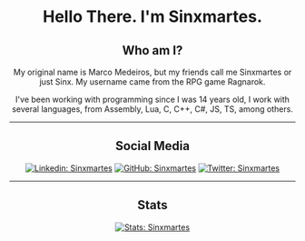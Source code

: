 <center> 

# Hello There. I'm Sinxmartes.

## Who am I?

My original name is Marco Medeiros, but my friends call me Sinxmartes or just Sinx.
My username came from the RPG game Ragnarok.

I've been working with programming since I was 14 years old, I work with several languages, from Assembly, Lua, C, C++, C#, JS, TS, among others.

___

## Social Media

[![Linkedin: Sinxmartes](https://img.shields.io/badge/Sinxmartes-blue?style=flat-square&logo=Linkedin&logoColor=white&link=https://www.linkedin.com/in/medeirosmarco/)](https://www.linkedin.com/in/medeirosmarco/)
[![GitHub: Sinxmartes](https://img.shields.io/badge/Sinxmartes-gray?style=flat-square&logo=Github&logoColor=white&link=https://github.com/sinxmartes)](https://github.com/sinxmartes)
[![Twitter: Sinxmartes](https://img.shields.io/badge/Sinxmartes-white?style=flat-square&logo=Twitter&logoColor=blue&link=https://twitter.com/sinxmartes)](https://twitter.com/sinxmartes)

___

## Stats

[![Stats: Sinxmartes](https://github-readme-stats.vercel.app/api?username=sinxmartes&show_icons=true&theme=dracula)](https://github-readme-stats.vercel.app/api?username=sinxmartes&show_icons=true&theme=dracula)

</center>
